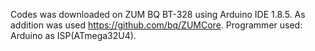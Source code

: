 Codes was downloaded on ZUM BQ BT-328 using Arduino IDE 1.8.5. As addition was used https://github.com/bq/ZUMCore. Programmer used: Arduino as ISP(ATmega32U4).
